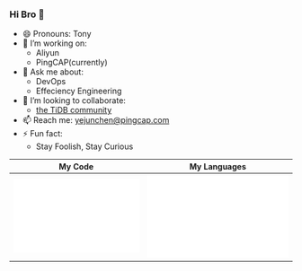 ### Hi Bro 👋

<!--
**VelocityLight/VelocityLight** is a ✨ _special_ ✨ repository because its `README.md` (this file) appears on your GitHub profile.
-->

- 😄 Pronouns: Tony
- 🔭 I’m working on: 
  - Aliyun
  - PingCAP(currently)
- 💬 Ask me about:
  - DevOps
  - Effeciency Engineering
- 👯 I’m looking to collaborate:
  - [the TiDB community](https://tidb.io/archived/events/)
- 📫 Reach me: yejunchen@pingcap.com
- ⚡ Fun fact:
  - Stay Foolish, Stay Curious

My Code             |  My Languages
:-------------------------:|:-------------------------:
![Code](https://raw.githubusercontent.com/VelocityLight/velocitylight-github-stats/main/statics/overview.svg#gh-light-mode-only)  |  ![Language](https://raw.githubusercontent.com/VelocityLight/velocitylight-github-stats/main/statics/languages.svg#gh-light-mode-only)
